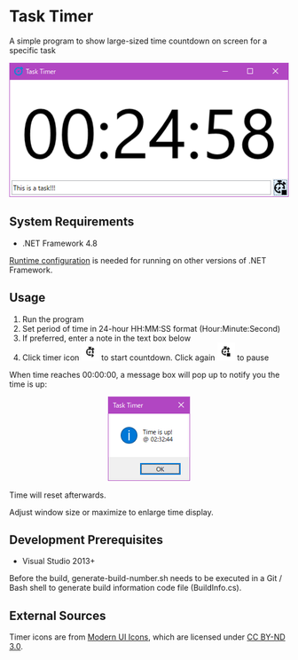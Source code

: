 # Task Timer
A simple program to show large-sized time countdown on screen for a specific task

<p align="center">
  <img src="https://github.com/xlfdll/xlfdll.github.io/raw/master/images/projects/TaskTimer/TaskTimer-MainScreen.png"
       alt="Task Timer">
</p>

## System Requirements
* .NET Framework 4.8

[Runtime configuration](https://docs.microsoft.com/en-us/dotnet/framework/migration-guide/how-to-configure-an-app-to-support-net-framework-4-or-4-5) is needed for running on other versions of .NET Framework.

## Usage
1. Run the program
2. Set period of time in 24-hour HH:MM:SS format (Hour:Minute:Second)
3. If preferred, enter a note in the text box below
4. Click timer icon <img src="https://github.com/xlfdll/xlfdll.github.io/raw/master/images/projects/TaskTimer/TaskTimer-Start.png"
       alt="Timer Start" width="32"> to start countdown. Click again <img src="https://github.com/xlfdll/xlfdll.github.io/raw/master/images/projects/TaskTimer/TaskTimer-Pause.png"
       alt="Timer Pause" width="32"> to pause

When time reaches 00:00:00, a message box will pop up to notify you the time is up:

<p align="center">
  <img src="https://github.com/xlfdll/xlfdll.github.io/raw/master/images/projects/TaskTimer/TaskTimer-TimeIsUp.png"
       alt="Timer is up">
</p>

Time will reset afterwards.

Adjust window size or maximize to enlarge time display.

## Development Prerequisites
* Visual Studio 2013+

Before the build, generate-build-number.sh needs to be executed in a Git / Bash shell to generate build information code file (BuildInfo.cs).

## External Sources
Timer icons are from [Modern UI Icons](http://modernuiicons.com/), which are licensed under [CC BY-ND 3.0](https://github.com/Templarian/WindowsIcons/blob/master/WindowsPhone/license.txt).
